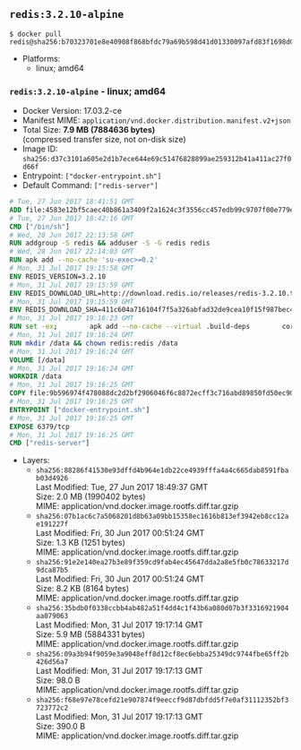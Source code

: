 ## `redis:3.2.10-alpine`

```console
$ docker pull redis@sha256:b70323701e8e40908f868bfdc79a69b598d41d01330097afd83f1698d0bb3287
```

-	Platforms:
	-	linux; amd64

### `redis:3.2.10-alpine` - linux; amd64

-	Docker Version: 17.03.2-ce
-	Manifest MIME: `application/vnd.docker.distribution.manifest.v2+json`
-	Total Size: **7.9 MB (7884636 bytes)**  
	(compressed transfer size, not on-disk size)
-	Image ID: `sha256:d37c3101a605e2d1b7ece644e69c51476828899ae259312b41a411ac27f0d66f`
-	Entrypoint: `["docker-entrypoint.sh"]`
-	Default Command: `["redis-server"]`

```dockerfile
# Tue, 27 Jun 2017 18:41:51 GMT
ADD file:4583e12bf5caec40b861a3409f2a1624c3f3556cc457edb99c9707f00e779e45 in / 
# Tue, 27 Jun 2017 18:42:16 GMT
CMD ["/bin/sh"]
# Wed, 28 Jun 2017 22:13:58 GMT
RUN addgroup -S redis && adduser -S -G redis redis
# Wed, 28 Jun 2017 22:14:03 GMT
RUN apk add --no-cache 'su-exec>=0.2'
# Mon, 31 Jul 2017 19:15:58 GMT
ENV REDIS_VERSION=3.2.10
# Mon, 31 Jul 2017 19:15:59 GMT
ENV REDIS_DOWNLOAD_URL=http://download.redis.io/releases/redis-3.2.10.tar.gz
# Mon, 31 Jul 2017 19:15:59 GMT
ENV REDIS_DOWNLOAD_SHA=411c604a716104f7f5a326abfad32de9cea10f15f987bec45cf86f315e9e63a0
# Mon, 31 Jul 2017 19:16:23 GMT
RUN set -ex; 		apk add --no-cache --virtual .build-deps 		coreutils 		gcc 		linux-headers 		make 		musl-dev 	; 		wget -O redis.tar.gz "$REDIS_DOWNLOAD_URL"; 	echo "$REDIS_DOWNLOAD_SHA *redis.tar.gz" | sha256sum -c -; 	mkdir -p /usr/src/redis; 	tar -xzf redis.tar.gz -C /usr/src/redis --strip-components=1; 	rm redis.tar.gz; 		grep -q '^#define CONFIG_DEFAULT_PROTECTED_MODE 1$' /usr/src/redis/src/server.h; 	sed -ri 's!^(#define CONFIG_DEFAULT_PROTECTED_MODE) 1$!\1 0!' /usr/src/redis/src/server.h; 	grep -q '^#define CONFIG_DEFAULT_PROTECTED_MODE 0$' /usr/src/redis/src/server.h; 		make -C /usr/src/redis -j "$(nproc)"; 	make -C /usr/src/redis install; 		rm -r /usr/src/redis; 		apk del .build-deps
# Mon, 31 Jul 2017 19:16:24 GMT
RUN mkdir /data && chown redis:redis /data
# Mon, 31 Jul 2017 19:16:24 GMT
VOLUME [/data]
# Mon, 31 Jul 2017 19:16:24 GMT
WORKDIR /data
# Mon, 31 Jul 2017 19:16:25 GMT
COPY file:9b596974f478088dc2d2bf2906046f6c8872ecff3c716abd89850fd50ec90c47 in /usr/local/bin/ 
# Mon, 31 Jul 2017 19:16:25 GMT
ENTRYPOINT ["docker-entrypoint.sh"]
# Mon, 31 Jul 2017 19:16:25 GMT
EXPOSE 6379/tcp
# Mon, 31 Jul 2017 19:16:25 GMT
CMD ["redis-server"]
```

-	Layers:
	-	`sha256:88286f41530e93dffd4b964e1db22ce4939fffa4a4c665dab8591fbab03d4926`  
		Last Modified: Tue, 27 Jun 2017 18:49:37 GMT  
		Size: 2.0 MB (1990402 bytes)  
		MIME: application/vnd.docker.image.rootfs.diff.tar.gzip
	-	`sha256:07b1ac6c7a5068201d8b63a09bb15358ec1616b813ef3942eb8cc12ae191227f`  
		Last Modified: Fri, 30 Jun 2017 00:51:24 GMT  
		Size: 1.3 KB (1251 bytes)  
		MIME: application/vnd.docker.image.rootfs.diff.tar.gzip
	-	`sha256:91e2e140ea27b3e89f359cd9fab4ec45647dda2a8e5fb0c78633217d9dca87b5`  
		Last Modified: Fri, 30 Jun 2017 00:51:24 GMT  
		Size: 8.2 KB (8164 bytes)  
		MIME: application/vnd.docker.image.rootfs.diff.tar.gzip
	-	`sha256:35bdb0f0338ccbb4ab482a51f4dd4c1f43b6a080d07b3f3316921904aa079063`  
		Last Modified: Mon, 31 Jul 2017 19:17:14 GMT  
		Size: 5.9 MB (5884331 bytes)  
		MIME: application/vnd.docker.image.rootfs.diff.tar.gzip
	-	`sha256:09a3b94f9059e3a9048eff8d12cf8ec6ebba25349dc9744fbe65ff2b426d56a7`  
		Last Modified: Mon, 31 Jul 2017 19:17:13 GMT  
		Size: 98.0 B  
		MIME: application/vnd.docker.image.rootfs.diff.tar.gzip
	-	`sha256:f68e97e78cefd21e907874f9eeccf9d87dbfdd5f7e0af31112352bf3723772c2`  
		Last Modified: Mon, 31 Jul 2017 19:17:13 GMT  
		Size: 390.0 B  
		MIME: application/vnd.docker.image.rootfs.diff.tar.gzip
